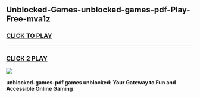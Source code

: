 
## Unblocked-Games-unblocked-games-pdf-Play-Free-mva1z
<h3>
<a href="https://premium76.site?title=unblocked-games-pdf&ref=18A1">CLICK TO PLAY</a></h3>
<hr>

<h3>
<a href="https://premium76.site?title=unblocked-games-pdf&ref=18A1">CLICK 2 PLAY</a>
  
</h3>

<a href="https://premium76.site?title=unblocked-games-pdf&ref=18A1"><img src="https://clearcache.store/games.png"></a>


**unblocked-games-pdf games unblocked: Your Gateway to Fun and Accessible Online Gaming**
